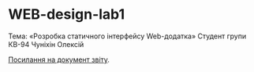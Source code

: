 # WEB-design-lab1
Тема: «Розробка статичного інтерфейсу Web-додатка»
Cтудент групи КВ-94 Чуніхін Олексій

[Посилання на документ звіту](https://docs.google.com/document/d/1AIzGH2PQfPgOLHk8fpBShLQ5xc-fwlxpY6-ldZ8WX9c/edit?usp=sharing).

